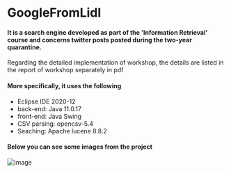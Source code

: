 # GoogleFromLidl
#### It is a search engine developed as part of the 'Information Retrieval' course and concerns twitter posts posted during the two-year quarantine.
Regarding the detailed implementation of workshop, the details are listed in the report of workshop separately in pdf
#### More specifically, it uses the following
- Eclipse IDE 2020-12
- back-end: Java 11.0.17
- front-end: Java Swing
- CSV parsing: opencsv-5.4
- Seaching: Apache lucene 8.8.2

#### Below you can see some images from the project
![image](https://user-images.githubusercontent.com/56134761/217270067-7924a16b-fbf3-4739-a27b-91b459b6941c.png)

